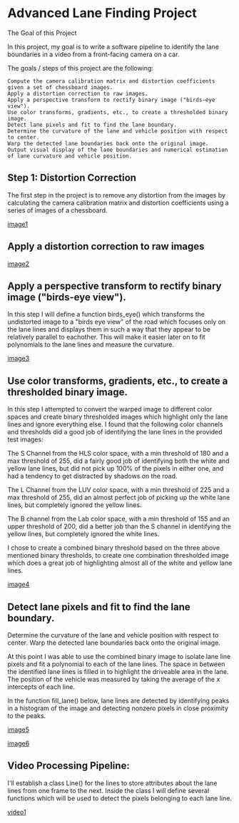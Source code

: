 # Advanced Lane Finding Project

The Goal of this Project

In this project, my goal is to write a software pipeline to identify the lane boundaries in a video from a front-facing camera on a car.

The goals / steps of this project are the following:

    Compute the camera calibration matrix and distortion coefficients given a set of chessboard images.
    Apply a distortion correction to raw images.
    Apply a perspective transform to rectify binary image ("birds-eye view").
    Use color transforms, gradients, etc., to create a thresholded binary image.
    Detect lane pixels and fit to find the lane boundary.
    Determine the curvature of the lane and vehicle position with respect to center.
    Warp the detected lane boundaries back onto the original image.
    Output visual display of the lane boundaries and numerical estimation of lane curvature and vehicle position.

[//]: # (Image References)

[image1]: ./output_images/index.png "Undistorted"
[image2]: ./output_images/Test_Distortion_Correction.png
[image3]: ./output_images/birds-eye-view.png
[image4]: ./output_images/thresholded_binary_image.png
[image5]: ./output_images/final_method2.png
[image6]: ./output_images/final_method1.png
[video1]: ./challenge_result.mp4 "Video"



## Step 1: Distortion Correction

The first step in the project is to remove any distortion from the images by calculating the camera calibration matrix and distortion coefficients using a series of images of a chessboard.

[image1]


## Apply a distortion correction to raw images

[image2]


## Apply a perspective transform to rectify binary image ("birds-eye view").

In this step I will define a function birds_eye() which transforms the undistorted image to a "birds eye view" of the road which focuses only on the lane lines and displays them in such a way that they appear to be relatively parallel to eachother. This will make it easier later on to fit polynomials to the lane lines and measure the curvature.

[image3]

## Use color transforms, gradients, etc., to create a thresholded binary image.

In this step I attempted to convert the warped image to different color spaces and create binary thresholded images which highlight only the lane lines and ignore everything else. I found that the following color channels and thresholds did a good job of identifying the lane lines in the provided test images:

The S Channel from the HLS color space, with a min threshold of 180 and a max threshold of 255, did a fairly good job of identifying both the white and yellow lane lines, but did not pick up 100% of the pixels in either one, and had a tendency to get distracted by shadows on the road.

The L Channel from the LUV color space, with a min threshold of 225 and a max threshold of 255, did an almost perfect job of picking up the white lane lines, but completely ignored the yellow lines.

The B channel from the Lab color space, with a min threshold of 155 and an upper threshold of 200, did a better job than the S channel in identifying the yellow lines, but completely ignored the white lines.

I chose to create a combined binary threshold based on the three above mentioned binary thresholds, to create one combination thresholded image which does a great job of highlighting almost all of the white and yellow lane lines.


[image4]

## Detect lane pixels and fit to find the lane boundary.
Determine the curvature of the lane and vehicle position with respect to center.
Warp the detected lane boundaries back onto the original image.

At this point I was able to use the combined binary image to isolate lane line pixels and fit a polynomial to each of the lane lines. The space in between the identified lane lines is filled in to highlight the driveable area in the lane. The position of the vehicle was measured by taking the average of the x intercepts of each line.

In the function fill_lane() below, lane lines are detected by identifying peaks in a histogram of the image and detecting nonzero pixels in close proximity to the peaks.


[image5]

[image6]


## Video Processing Pipeline:

I'll establish a class Line() for the lines to store attributes about the lane lines from one frame to the next. Inside the class I will define several functions which will be used to detect the pixels belonging to each lane line.

[video1]
